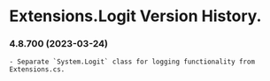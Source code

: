﻿# Extensions.Logit Version History.

### **4.8.700 (2023-03-24)**<br>
	- Separate `System.Logit` class for logging functionality from Extensions.cs.
